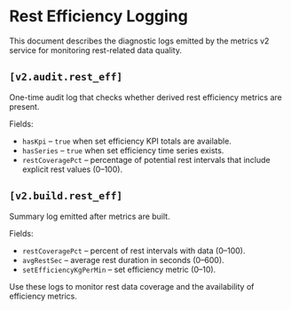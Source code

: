 # Rest Efficiency Logging

This document describes the diagnostic logs emitted by the metrics v2 service for monitoring rest-related data quality.

## `[v2.audit.rest_eff]`
One-time audit log that checks whether derived rest efficiency metrics are present.

Fields:
- `hasKpi` – `true` when set efficiency KPI totals are available.
- `hasSeries` – `true` when set efficiency time series exists.
- `restCoveragePct` – percentage of potential rest intervals that include explicit rest values (0–100).

## `[v2.build.rest_eff]`
Summary log emitted after metrics are built.

Fields:
- `restCoveragePct` – percent of rest intervals with data (0–100).
- `avgRestSec` – average rest duration in seconds (0–600).
- `setEfficiencyKgPerMin` – set efficiency metric (0–10).

Use these logs to monitor rest data coverage and the availability of efficiency metrics.
